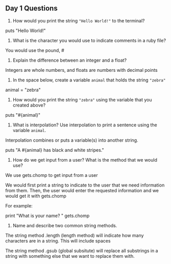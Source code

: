 ## Day 1 Questions

1. How would you print the string `"Hello World!"` to the terminal?

puts "Hello World!"

1. What is the character you would use to indicate comments in a ruby file?

You would use the pound, #

1. Explain the difference between an integer and a float?

Integers are whole numbers, and floats are numbers with decimal points

1. In the space below, create a variable `animal` that holds the string `"zebra"`

animal = "zebra"

1. How would you print the string `"zebra"` using the variable that you created above?

puts "#{animal}"

1. What is interpolation? Use interpolation to print a sentence using the variable `animal`.

Interpolation combines or puts a variable(s) into another string.

puts "A #{animal} has black and white stripes."

1. How do we get input from a user? What is the method that we would use?

We use gets.chomp to get input from a user

We would first print a string to indicate to the user that we need information from them. Then, the user would enter the requested information and we would get it with gets.chomp

For example:

print "What is your name? "
gets.chomp

1. Name and describe two common string methods.

The string method .length (length method) will indicate how many characters are in a string. This will include spaces

The string method .gsub (global subsitute) will replace all substrings in a string with something else that we want to replace them with.
